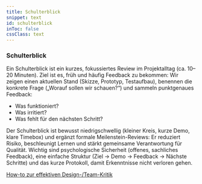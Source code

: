 ```yaml
---
title: Schulterblick
snippet: text
id: schulterblick
inToc: false
cssClass: text
---
```


### Schulterblick

Ein Schulterblick ist ein kurzes, fokussiertes Review im Projektalltag (ca. 10–20 Minuten). Ziel ist es, früh und häufig Feedback zu bekommen: Wir zeigen einen aktuellen Stand (Skizze, Prototyp, Testaufbau), benennen die konkrete Frage („Worauf sollen wir schauen?“) und sammeln punktgenaues Feedback: 
- Was funktioniert? 
- Was irritiert? 
- Was fehlt für den nächsten Schritt? 

Der Schulterblick ist bewusst niedrigschwellig (kleiner Kreis, kurze Demo, klare Timebox) und ergänzt formale Meilenstein-Reviews: Er reduziert Risiko, beschleunigt Lernen und stärkt gemeinsame Verantwortung für Qualität. Wichtig sind psychologische Sicherheit (offenes, sachliches Feedback), eine einfache Struktur (Ziel → Demo → Feedback → Nächste Schritte) und das kurze Protokoll, damit Erkenntnisse nicht verloren gehen.

[How-to zur effektiven Design-/Team-Kritik](https://www.nngroup.com/articles/design-critiques/)
